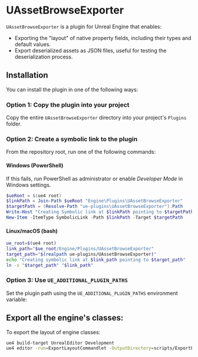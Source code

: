 # UAssetBrowseExporter

`UAssetBrowseExporter` is a plugin for Unreal Engine that enables:

- Exporting the "layout" of native property fields, including their types and default values.
- Export deserialized assets as JSON files, useful for testing the deserialization process.

## Installation

You can install the plugin in one of the following ways:

### Option 1: Copy the plugin into your project

Copy the entire `UAssetBrowseExporter` directory into your project's `Plugins` folder.

### Option 2: Create a symbolic link to the plugin

From the repository root, run one of the following commands:

#### Windows (PowerShell)

If this fails, run PowerShell as administrator or enable _Developer Mode_ in Windows settings.

```PowerShell
$ueRoot = $(ue4 root)
$linkPath = Join-Path $ueRoot "Engine\Plugins\UAssetBrowseExporter"
$targetPath = (Resolve-Path "ue-plugins\UAssetBrowseExporter").Path
Write-Host "Creating Symbolic link at $linkPath pointing to $targetPath"
New-Item -ItemType SymbolicLink -Path $linkPath -Target $targetPath
```

#### Linux/macOS (bash)

```bash
ue_root=$(ue4 root)
link_path="$ue_root/Engine/Plugins/UAssetBrowseExporter"
target_path="$(realpath ue-plugins/UAssetBrowseExporter)"
echo "Creating symbolic link at $link_path pointing to $target_path"
ln -s "$target_path" "$link_path"
```

### Option 3: Use `UE_ADDITIONAL_PLUGIN_PATHS`

Set the plugin path using the `UE_ADDITIONAL_PLUGIN_PATHS` environment variable:

## Export all the engine's classes:

To export the layout of engine classes:

```bash
ue4 build-target UnrealEditor Development
ue4 editor -run=ExportLayoutCommandlet -OutputDirectory=scripts/ExportLayout
```
